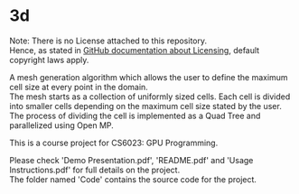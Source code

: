 # 3d

Note:
There is no License attached to this repository.<br>
Hence, as stated in [GitHub documentation about Licensing](https://docs.github.com/en/repositories/managing-your-repositorys-settings-and-features/customizing-your-repository/licensing-a-repository#choosing-the-right-license), default copyright laws apply.

A mesh generation algorithm which allows the user to define the maximum cell size at every point in the domain.<br>
The mesh starts as a collection of uniformly sized cells. Each cell is divided into smaller cells depending on the maximum cell size stated by the user.<br>
The process of dividing the cell is implemented as a Quad Tree and parallelized using Open MP.

This is a course project for CS6023: GPU Programming.

Please check 'Demo Presentation.pdf', 'README.pdf' and 'Usage Instructions.pdf' for full details on the project.<br>
The folder named 'Code' contains the source code for the project.
